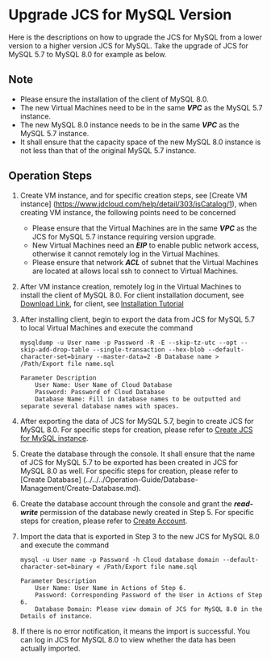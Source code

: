 # Upgrade JCS for MySQL Version
Here is the descriptions on how to upgrade the JCS for MySQL from a lower version to a higher version JCS for MySQL. Take the upgrade of JCS for MySQL 5.7 to MySQL 8.0 for example as below.

## Note
* Please ensure the installation of the client of MySQL 8.0. 
* The new Virtual Machines need to be in the same ***VPC*** as the MySQL 5.7 instance.
* The new MySQL 8.0 instance needs to be in the same ***VPC*** as the MySQL 5.7 instance.
* It shall ensure that the capacity space of the new MySQL 8.0 instance is not less than that of the original MySQL 5.7 instance.

## Operation Steps
1. Create VM instance, and for specific creation steps, see [Create VM instance] (https://www.jdcloud.com/help/detail/303/isCatalog/1), when creating VM instance, the following points need to be concerned
    * Please ensure that the Virtual Machines are in the same ***VPC*** as the JCS for MySQL 5.7 instance requiring version upgrade.
    * New Virtual Machines need an ***EIP*** to enable public network access, otherwise it cannot remotely log in the Virtual Machines.
    * Please ensure that network ***ACL*** of subnet that the Virtual Machines are located at allows local ssh to connect to Virtual Machines.
2. After VM instance creation, remotely log in the Virtual Machines to install the client of MySQL 8.0. For client installation document, see [Download Link](https://dev.mysql.com/downloads/mysql/5.5.html?os=31&version=5.1), for client, see [Installation Tutorial](https://dev.mysql.com/doc/refman/8.0/en/linux-installation-rpm.html)
3. After installing client, begin to export the data from JCS for MySQL 5.7 to local Virtual Machines and execute the command

    ```
    mysqldump -u User name -p Password -R -E --skip-tz-utc --opt --skip-add-drop-table --single-transaction --hex-blob --default-character-set=binary --master-data=2 -B Database name > /Path/Export file name.sql

    Parameter Description
        User Name: User Name of Cloud Database
        Password: Password of Cloud Database
        Database Name: Fill in database names to be outputted and separate several database names with spaces.
    ```

4. After exporting the data of JCS for MySQL 5.7, begin to create JCS for MySQL 8.0. For specific steps for creation, please refer to [Create JCS for MySQL instance](../../../Operation-Guide/Instance/Create-Instance.md).
5. Create the database through the console. It shall ensure that the name of JCS for MySQL 5.7 to be exported has been created in JCS for MySQL 8.0 as well. For specific steps for creation, please refer to [Create Database] (../../../Operation-Guide/Database-Management/Create-Database.md).
6. Create the database account through the console and grant the ***read-write*** permission of the database newly created in Step 5. For specific steps for creation, please refer to [Create Account](../../Operation-Guide/Account/Create-Account.md).

7. Import the data that is exported in Step 3 to the new JCS for MySQL 8.0 and execute the command

    ```
    mysql -u User name -p Password -h Cloud database domain --default-character-set=binary < /Path/Export file name.sql

    Parameter Description
        User Name: User Name in Actions of Step 6.
        Password: Corresponding Password of the User in Actions of Step 6.
        Database Domain: Please view domain of JCS for MySQL 8.0 in the Details of instance.
    ```
    
6. If there is no error notification, it means the import is successful. You can log in JCS for MySQL 8.0 to view whether the data has been actually imported.
